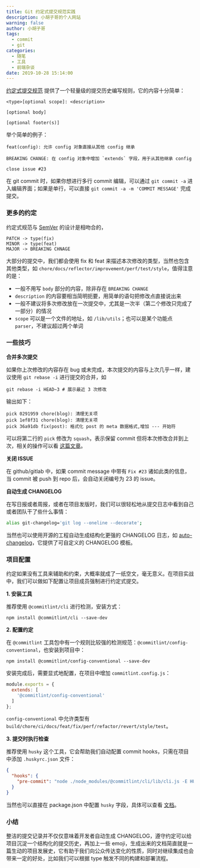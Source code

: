 ```yaml
---
title: Git 约定式提交规范实践
description: 小胡子哥的个人网站
warning: false
author: 小胡子哥
tags:
  - commit
  - git
categories:
  - 随笔
  - 工具
  - 前端杂谈
date: 2019-10-28 15:14:00
---
```


[约定式提交规范](https://www.conventionalcommits.org/en/v1.0.0/) 提供了一个轻量级的提交历史编写规则，它的内容十分简单：

```
<type>[optional scope]: <description>

[optional body]

[optional footer(s)]
```

举个简单的例子：

```
feat(config): 允许 config 对象直接从其他 config 继承

BREAKING CHANGE: 在 config 对象中增加 `extends` 字段，用于从其他继承 config

close issue #23
```

在 git commit 时，如果你想进行多行 commit 编辑，可以通过 `git commit -a` 进入编辑界面；如果是单行，可以直接 `git commit -a -m 'COMMIT MESSAGE'` 完成提交。

### 更多的约定

约定式规范与 [SemVer](http://semver.org/) 的设计是相吻合的，

```
PATCH -> type(fix)
MINOR -> type(feat)
MAJOR -> BREAKING CHNAGE
```

大部分的提交中，我们都会使用 fix 和 feat 来描述本次修改的类型，当然也包含其他类型，如 `chore/docs/reflector/improvement/perf/test/style`，值得注意的是：

- 一般不用写 `body` 部分的内容，除非存在 `BREAKING CHANGE`
- `description` 的内容要相当简明扼要，用简单的语句把修改点直接说出来
- 一般不建议将多次修改放在一次提交中，尤其是一次半（第二个修改只完成了一部分）的情况
- `scope` 可以是一个文件的地址，如 `/lib/utils`；也可以是某个功能点 `parser`，不建议超过两个单词

### 一些技巧

**合并多次提交**

如果你上次修改的内容存在 bug 或未完成，本次提交的内容与上次几乎一样，建议使用 `git rebase -i` 进行提交的合并，如

```
git rebase -i HEAD~3 # 展示最近 3 次修改
```

输出如下：

```
pick 0291959 chore(blog): 清理无关项
pick 1ef8f31 chore(blog): 清理无关项
pick 36a91db fix(post): 格式化 post 的 meta 数据格式,增加 --- 开始符
```

可以将第二行的 `pick` 修改为 `squash`，表示保留 commit 但将本次修改合并到上次，相关的操作可以看 [这篇文章](https://www.barretlee.com/blog/2018/11/26/git-%E5%B8%B8%E7%94%A8%E6%8A%80%E5%B7%A7/)。

**关闭 ISSUE**

在 github/gitlab 中，如果 commit message 中带有 `Fix #23` 诸如此类的信息，当 commit 被 push 到 repo 后，会自动关闭编号为 23 的 issue。

**自动生成 CHANGELOG**

在写日报或者周报，或者在项目发版时，我们可以很轻松地从提交日志中看到自己或者团队干了些什么事情：

```bash
alias git-changelog='git log --oneline --decorate';
```

当然也可以使用开源的工程自动生成结构化更强的 CHANGELOG 日志，如 [auto-changelog](https://github.com/CookPete/auto-changelog)，它提供了可自定义的 CHANGELOG 模板。

### 项目配置

约定如果没有工具来辅助和约束，大概率就成了一纸空文，毫无意义。在项目实战中，我们可以做如下配置让项目成员强制进行约定式提交。

**1. 安装工具**

推荐使用 `@commitlint/cli` 进行检测，安装方式：

```
npm install @commitlint/cli --save-dev
```

**2. 配置约定**

在 `@commitlint` 工具包中有一个规则比较强的检测规范：`@commitlint/config-conventional`，也安装到项目中：

```
npm install @commitlint/config-conventional --save-dev
```

安装完成后，需要显式地配置，在项目中增加 `commitlint.config.js`：

```js
module.exports = { 
  extends: [
    '@commitlint/config-conventional'
  ] 
};
```

`config-conventional` 中允许类型有 `build/chore/ci/docs/feat/fix/perf/refactor/revert/style/test`。

**3. 提交时执行检查**

推荐使用 `husky` 这个工具，它会帮助我们自动配置 commit hooks，只需在项目中添加 `.huskyrc.json` 文件：

```json
{
  "hooks": {
    "pre-commit": "node ./node_modules/@commitlint/cli/lib/cli.js -E HUSKY_GIT_PARAMS"
  }
}
```

当然也可以直接在 package.json 中配置 `husky` 字段，具体可以查看 [文档](https://github.com/typicode/husky)。

### 小结

整洁的提交记录并不仅仅意味着开发者自动生成 CHANGELOG，遵守约定可以给项目沉淀一个结构化的提交历史，再加上一些 emoji，生成出来的文档简直就是一篇生动的项目发展史，它有助于我们向公众传达变化的性质，同时对继续集成也会带来一定的好处，比如我们可以根据 type 触发不同的构建和部署流程。
